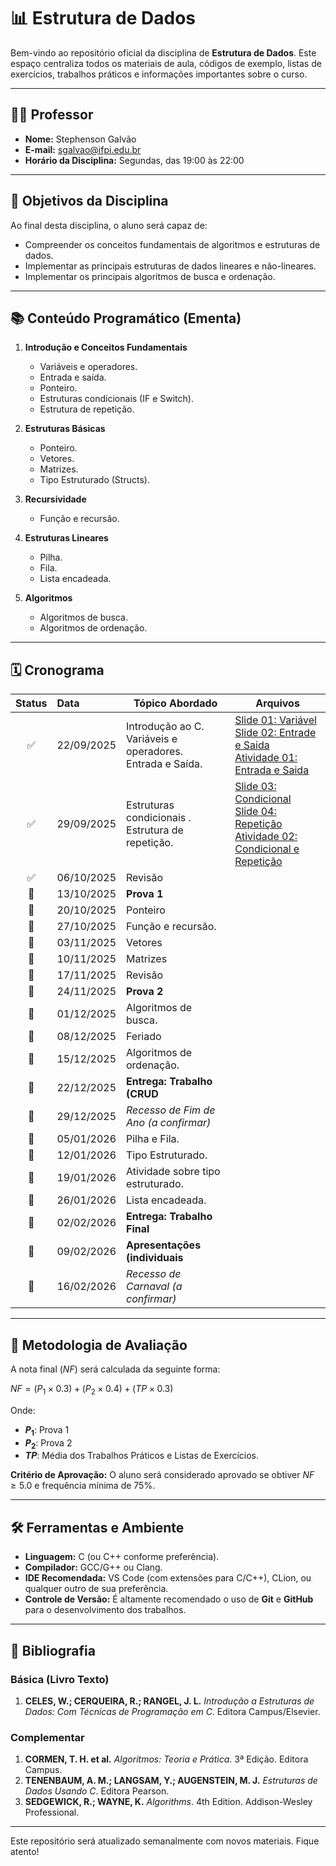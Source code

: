 # 📊 Estrutura de Dados

Bem-vindo ao repositório oficial da disciplina de **Estrutura de Dados**. Este espaço centraliza todos os materiais de aula, códigos de exemplo, listas de exercícios, trabalhos práticos e informações importantes sobre o curso.

---

## 👨‍🏫 Professor
* **Nome:** Stephenson Galvão
* **E-mail:** sgalvao@ifpi.edu.br
* **Horário da Disciplina:** Segundas, das 19:00 às 22:00

---

## 🎯 Objetivos da Disciplina

Ao final desta disciplina, o aluno será capaz de:
* Compreender os conceitos fundamentais de algoritmos e estruturas de dados.
* Implementar as principais estruturas de dados lineares e não-lineares.
* Implementar os principais algoritmos de busca e ordenação.

---

## 📚 Conteúdo Programático (Ementa)

1.  **Introdução e Conceitos Fundamentais**
    * Variáveis e operadores.
    * Entrada e saída.
    * Ponteiro.
    * Estruturas condicionais (IF e Switch).
    * Estrutura de repetição.

2.  **Estruturas Básicas**
    * Ponteiro.
    * Vetores.
    * Matrizes.
    * Tipo Estruturado (Structs).

3.  **Recursividade**
    * Função e recursão.

4.  **Estruturas Lineares**
    * Pilha.
    * Fila.
    * Lista encadeada.

5.  **Algoritmos**
    * Algoritmos de busca.
    * Algoritmos de ordenação.

---

## 🗓️ Cronograma



| Status | Data| Tópico Abordado| Arquivos|
| :----: | :----------- |------- | ------------------------------------ |
|   :white_check_mark:   | 22/09/2025   | Introdução ao C.<br>Variáveis e operadores.<br>Entrada e Saída.| [Slide 01: Variável](https://drive.google.com/file/d/1sDgBUU-94CIQbfwB9JCHLkjc_9iQIg9L/view?usp=sharing) </br> [Slide 02: Entrade e Saida](https://drive.google.com/file/d/1H3AqVY5UXhVdONu9phn34bt4B4MetPWf/view?usp=sharing) </br> [Atividade 01: Entrada e Saida](https://drive.google.com/file/d/1zH83gpIJcTK9gLTuhmmyJX3Sn7_50cSM/view?usp=sharing) |
|   :white_check_mark:   | 29/09/2025   | Estruturas condicionais .<br>Estrutura de repetição.       |  [Slide 03: Condicional](https://drive.google.com/file/d/1KBk9jyjHN3qLxn-b67wIX3kTrgtH-RQ9/view?usp=sharing) </br> [Slide 04: Repetição](https://drive.google.com/file/d/110y2qEhpwKD538pkw75n7hI9z-JmqWPJ/view?usp=sharing) </br> [Atividade 02: Condicional e Repetição](https://drive.google.com/file/d/1yXczmUrFq6RY5O0EeKCg2jwy8EGrVI1N/view?usp=sharing)                                    |
|   :white_check_mark:   | 06/10/2025   | Revisão                                                                          |                                      |
|   :black_square_button:   | 13/10/2025   | **Prova 1** |  |
|   :black_square_button:   | 20/10/2025   | Ponteiro                                                                         |                                      |
|   :black_square_button:   | 27/10/2025   | Função e recursão.                                                               |                                      |
|   :black_square_button:   | 03/11/2025   | Vetores                                                                          |                                      |
|   :black_square_button:   | 10/11/2025   | Matrizes                                                                         |                                      |
|   :black_square_button:   | 17/11/2025   | Revisão                                                                          |                                      |
|   :black_square_button:   | 24/11/2025   | **Prova 2**| |
|   :black_square_button:   | 01/12/2025   | Algoritmos de busca.                                                             |                                      |
|   :black_square_button:   | 08/12/2025   | Feriado |                                      |
|   :black_square_button:   | 15/12/2025   | Algoritmos de ordenação.                                                         |                                      |
|   :black_square_button:   | 22/12/2025   | **Entrega: Trabalho (CRUD**                                                                                  | |
|   :black_square_button:   | 29/12/2025   | *Recesso de Fim de Ano (a confirmar)* |                                      |
|   :black_square_button:   | 05/01/2026   | Pilha e Fila.                                                                    |                                      |
|   :black_square_button:   | 12/01/2026   | Tipo Estruturado.                                                                |                                      |
|   :black_square_button:   | 19/01/2026   | Atividade sobre tipo estruturado.                                                |                                      |
|   :black_square_button:   | 26/01/2026   | Lista encadeada.                                                                 |                                      |
|   :black_square_button:   | 02/02/2026   |**Entrega: Trabalho Final**                                                                                  |  |
|   :black_square_button:   | 09/02/2026   |**Apresentações (individuais**                                                                                   | |
|   :black_square_button:   | 16/02/2026   | *Recesso de Carnaval (a confirmar)* |                                      |

---

## 📝 Metodologia de Avaliação

A nota final ($NF$) será calculada da seguinte forma:

$NF = (P_1 \times 0.3) + (P_2 \times 0.4) + (TP \times 0.3)$

Onde:
* **$P_1$**: Prova 1
* **$P_2$**: Prova 2
* **$TP$**: Média dos Trabalhos Práticos e Listas de Exercícios.

**Critério de Aprovação:** O aluno será considerado aprovado se obtiver $NF \ge 5.0$ e frequência mínima de 75%.

---

## 🛠️ Ferramentas e Ambiente

* **Linguagem:** C (ou C++ conforme preferência).
* **Compilador:** GCC/G++ ou Clang.
* **IDE Recomendada:** VS Code (com extensões para C/C++), CLion, ou qualquer outro de sua preferência.
* **Controle de Versão:** É altamente recomendado o uso de **Git** e **GitHub** para o desenvolvimento dos trabalhos.

---

## 📖 Bibliografia

### Básica (Livro Texto)
1.  **CELES, W.; CERQUEIRA, R.; RANGEL, J. L.** *Introdução a Estruturas de Dados: Com Técnicas de Programação em C*. Editora Campus/Elsevier.

### Complementar
1.  **CORMEN, T. H. et al.** *Algoritmos: Teoria e Prática*. 3ª Edição. Editora Campus.
2.  **TENENBAUM, A. M.; LANGSAM, Y.; AUGENSTEIN, M. J.** *Estruturas de Dados Usando C*. Editora Pearson.
3.  **SEDGEWICK, R.; WAYNE, K.** *Algorithms*. 4th Edition. Addison-Wesley Professional.

---

Este repositório será atualizado semanalmente com novos materiais. Fique atento!
